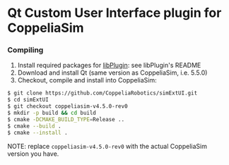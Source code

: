 # Qt Custom User Interface plugin for CoppeliaSim

### Compiling

1. Install required packages for [libPlugin](https://github.com/CoppeliaRobotics/libPlugin): see libPlugin's README
2. Download and install Qt (same version as CoppeliaSim, i.e. 5.5.0)
3. Checkout, compile and install into CoppeliaSim:
```sh
$ git clone https://github.com/CoppeliaRobotics/simExtUI.git
$ cd simExtUI
$ git checkout coppeliasim-v4.5.0-rev0
$ mkdir -p build && cd build
$ cmake -DCMAKE_BUILD_TYPE=Release ..
$ cmake --build .
$ cmake --install .
```

NOTE: replace `coppeliasim-v4.5.0-rev0` with the actual CoppeliaSim version you have.
